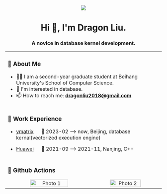 <h1 align="center">
    <img src="https://readme-typing-svg.herokuapp.com/?lines=printf(%22Hello%2C%20World!%22);Welcome%20to%20my%20Github!&center=true&size=27">
</h1>

<h1 align="center">Hi 👋, I'm Dragon Liu.</h1>
<h3 align="center">A novice in database kernel development.</h3>

<table align="center">
<tr><td>

### 🙈 About Me
- 🧑‍💻 I am a second-year graduate student at Beihang University's School of Computer Science.
- 🔭 I'm interested in database.
- 📫 How to reach me: **dragonliu2018@gmail.com**
<!-- - ⚡ Fun fact: I aspire to become a senior-level developer in database kernel development.
- 😄 Pronouns: ...
- 👯 I’m looking to collaborate on ...
- 🤔 I’m looking for help with ...
- 💬 Ask me about ... -->

</td></tr>
    
<tr>
<td>
  
### 🏢 Work Experience

- [ymatrix](https://www.ymatrix.cn/) &emsp; 📌 2023-02 —> now, Beijing, database kernal(vectorized execution engine)

- [Huawei](https://www.huawei.com/cn/gallery/photos/facilities/nanjing-research-center-b) &emsp; 📌 2021-09 —> 2021-11, Nanjing, C++

</td>
</tr>

<tr>
    <td>
        
### 🎉 Github Actions

<div style="text-align: center;">
    <img src="https://readmestats.999857.xyz/api?username=dragonliu2018&show_icons=true&locale=en" alt="Photo 1" style="display: inline-block; width: 50%;">
    <img align="right" src="https://readmestats.999857.xyz/api/top-langs?username=dragonliu2018&show_icons=true&locale=en&layout=compact" alt="Photo 2" style="display: inline-block; width: 45%;">
</div>
        
</td>
</tr>

</table>



